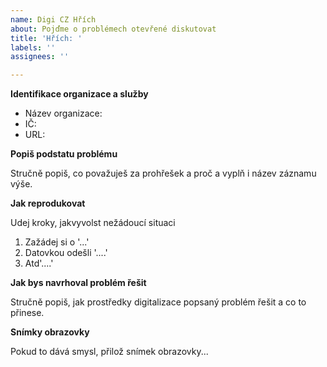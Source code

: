 ```yaml
---
name: Digi CZ Hřích
about: Pojďme o problémech otevřené diskutovat
title: 'Hřích: '
labels: ''
assignees: ''

---
```

**Identifikace organizace a služby**

* Název organizace:
* IČ: 
* URL:


**Popiš podstatu problému**

Stručně popiš, co považuješ za prohřešek a proč a vyplň i název záznamu výše.

**Jak reprodukovat**

Udej kroky, jakvyvolst nežádoucí situaci
1. Zažádej si o '...'
2. Datovkou odešli '....'
3. Atd'....'

**Jak bys navrhoval problém řešit**

Stručně popiš, jak prostředky digitalizace popsaný problém řešit a co to přinese.

**Snímky obrazovky**

Pokud to dává smysl, přilož snímek obrazovky...
